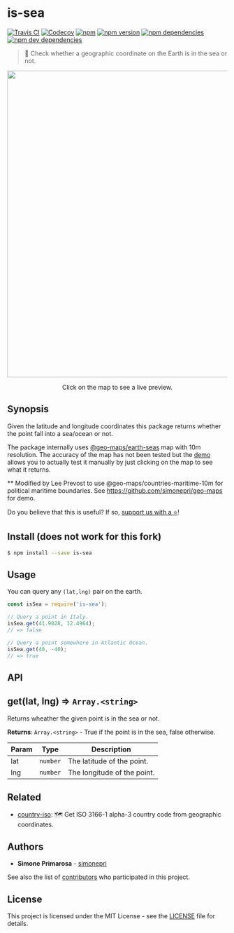# is-sea
[![Travis CI](https://travis-ci.org/simonepri/is-sea.svg?branch=master)](https://travis-ci.org/simonepri/is-sea) [![Codecov](https://img.shields.io/codecov/c/github/simonepri/is-sea/master.svg)](https://codecov.io/gh/simonepri/is-sea) [![npm](https://img.shields.io/npm/dm/is-sea.svg)](https://www.npmjs.com/package/is-sea) [![npm version](https://img.shields.io/npm/v/is-sea.svg)](https://www.npmjs.com/package/is-sea) [![npm dependencies](https://david-dm.org/simonepri/is-sea.svg)](https://david-dm.org/simonepri/is-sea) [![npm dev dependencies](https://david-dm.org/simonepri/is-sea/dev-status.svg)](https://david-dm.org/simonepri/is-sea#info=devDependencies)
> 🌊 Check whether a geographic coordinate on the Earth is in the sea or not.

<p align="center">
  <a href="http://simonepri.github.io/is-sea/"><img src="https://raw.githubusercontent.com/simonepri/is-sea/master/demo/index.png" width="700"/></a>
</p>

<p align="center">Click on the map to see a live preview.</p>

## Synopsis
Given the latitude and longitude coordinates this package returns whether the point fall into a sea/ocean or not.

The package internally uses [@geo-maps/earth-seas](https://github.com/simonepri/geo-maps/blob/master/info/earth-seas.md) map with 10m resolution.
The accuracy of the map has not been tested but the [demo](http://simonepri.github.io/is-sea/) allows you to actually test it manually by just clicking on the map to see what it returns.

** Modified by Lee Prevost to use @geo-maps/countries-maritime-10m for political maritime boundaries.
See https://github.com/simonepri/geo-maps for demo.

Do you believe that this is useful? If so, <a href="#start-of-content">support us with a ⭐️</a>!

## Install  (does not work for this fork)
```bash
$ npm install --save is-sea
```

## Usage
You can query any `(lat,lng)` pair on the earth.

```javascript
const isSea = require('is-sea');

// Query a point in Italy.
isSea.get(41.9028, 12.4964);
// => false

// Query a point somewhere in Atlantic Ocean.
isSea.get(40, -40);
// => true
```

## API
## get(lat, lng) ⇒ <code>Array.&lt;string&gt;</code>
Returns wheather the given point is in the sea or not.

**Returns**: <code>Array.&lt;string&gt;</code> - True if the point is in the sea, false otherwise.

| Param | Type | Description |
| --- | --- | --- |
| lat | <code>number</code> | The latitude of the point. |
| lng | <code>number</code> | The longitude of the point. |

## Related
* [country-iso](https://github.com/simonepri/country-iso): 🗺 Get ISO 3166-1 alpha-3 country code from geographic coordinates.

## Authors
* **Simone Primarosa** - [simonepri](https://github.com/simonepri)


See also the list of [contributors](https://github.com/simonepri/is-sea/contributors) who participated in this project.

## License
This project is licensed under the MIT License - see the [LICENSE](LICENSE) file for details.
